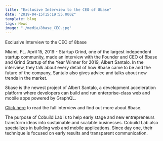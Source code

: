 ```yaml
---
title: "Exclusive Interview to the CEO of 8base"
date: "2019-04-15T15:19:55.000Z"
template: blog
tags: News
image: "./media/8base_CEO.jpg"
---
```


<title-2>Exclusive Interview to the CEO of 8base</title-2>

Miami, FL. April 15, 2019 - Startup Grind, one of the largest independent startup community, made an interview with the Founder and CEO of 
8base and Grind Startup of the Year Winner for 2019, Albert Santalo. In the interview, they talk about every detail of how 8base came to be
and the future of the company, Santalo also gives advice and talks about new trends in the market.

8base is the newest project of Albert Santalo, a development acceleration platform where developers can build and run enterprise-class web
and mobile apps powered by GraphQL. 

[Click here](https://medium.com/startup-grind/grind-startup-of-the-year-winner-exclusive-interview-with-albert-santalo-founder-ceo-of-8base-6048a257153c) to read the full interview and find out more about 8base.

The purpose of Cobuild Lab is to help early stage and new entrepreneurs transform ideas into sustainable and scalable businesses. Cobuild 
Lab also specializes in building web and mobile applications. Since day one, their technique is focused on early results and transparent 
communication.
